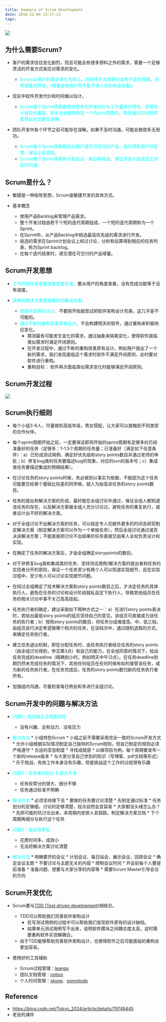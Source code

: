 ```yaml
---
title: Summary of Scrum Development
date: 2018-12-04 13:17:23
tags:
---
```


![](https://songxiaofeng.top/blog/images/scrum.png)

<!-- more -->

<!-- ################################################################################################################################################################################## -->
## 为什么需要Scrum?

* 客户的需求往往变化剧烈，而且可能会有很多预料之外的需求，需要一个足够灵活的开发方式来应对需求的变化。
	* <font color=#00ffff> Scrum以用户的需求进化为核心，将软件开发周期分成若干迭代周期，采用增量式开发。(增量是按用户而不是开发人员的角度去看)。 </font>
	
	
* 现实中软件开发代价和时间难以估计。
	* <font color=#00ffff> Scrum每个Sprint周期都会对任务的开发代价与工作量进行预估，即使估计有较大偏差，损失也会被限制在一个Sprint周期内，而且通过时间的积累预估也会更加准确。 </font>

	
* 团队开发中各个环节之前可能存在误解。如果不及时沟通，可能会做很多无用功。
	* <font color=#00ffff> Scrum每个Sprint周期都会向用户提交可交付的产品，及时得到用户的反馈，保证少走弯路。 </font>
	* <font color=#00ffff> Scrum每个Sprint周期有计划会议，每日有站会，保证开发小组成员之间及时沟通。 </font>

<!-- ################################################################################################################################################################################## -->
## Scrum是什么？

* 敏捷是一种指导思想，Scrum是敏捷开发的具体方式。


* 基本概念
	* 使用产品Backlog来管理产品需求。
	* 整个开发过程由若干个短的迭代周期组成，一个短的迭代周期称为一个Sprint。
	* 在Sprint中，从产品Backlog中挑选最高优先级的需求进行开发。
	* 挑选的需求在Sprint计划会议上经过讨论、分析和估算得到相应的任务列表，称为Sprint backlog。
	* 在每个迭代结束时，递交潜在可交付的产品增量。

<!-- ################################################################################################################################################################################## -->
## Scrum开发思想

* <font color=#00ffff>工作的软件是首要进度度量标准。</font>要从用户的角度来看，没有完成功能等于没有进度。


* <font color=#00ffff>简单的解决方案就是最好的解决方案。</font>
	* <font color=#00ffff>拒绝不成熟的设计。</font>不要刚开始就尝试把软件架构设计完美，这几乎是不可能的。
	* <font color=#00ffff>通过不断的重构改善原有设计。</font>不会构建明天的软件，通过重构来积极响应变化。
		* 猜测最有可能发生变化的需求，通过抽象来隔离变化，使得软件面临类似需求时满足开闭原则。
		* 在开发过程中，通过不断的重构改善原有设计。例如用户提出了一个新的需求，我们发现面临这个需求时软件不满足开闭原则，此时要对软件进行重构。
		* 重构目标： 软件再次面临类似需求变化时能够满足开闭原则。
	

<!-- ################################################################################################################################################################################## -->
## Scrum开发过程
![](https://songxiaofeng.top/blog/images/scrum_flow.png)

<!-- ################################################################################################################################################################################## -->
## Scrum执行细则
* 每个小组3-6人，尽量做到高低年级，男女搭配，让大家可以接触到不同类型的合作伙伴。

* 每个sprint周期开始之前，一定要保证即将开始的sprint周期有足够多的已经准备好的任务（足够多：1-1.5个周期的任务量；已准备好（满足如下任意条件）：a）已形成测试用例、确定好优先级和story points数目并通过老师的审批；b）修复bug类的任务要描述bug的现象，对应的svn的版本号；c）集成类任务要描述集成的预期结果）。

* 在讨论任务的story points时候，务必做到以事实为依据，不能因为这个任务可能要交给某个基础比较差的同学做，就人为抬高该任务的story points数目。

* 任务的提出和解决方案的形成，最好能在全组讨论中通过，保证全组人都知道该任务的存在，以及解决方案被全组人充分讨论过。避免任务的重复执行，或者设计出不好的解决方案。

* 对于全组讨论不出解决方案的任务，可以指定专人花额外更多的时间去研究制定解决方案（制定解决方案可以作为一个单独任务），然后全组讨论通过或否决该解决方案；不能直接把讨论不出结果的任务直接交由某人全权负责设计和实现。

* 在确定了任务的解决方案后，才由全组确定storypoints的数目。

* 对于非修复bug类和集成类的任务，坚持测试用例/解决方案的提出者和任务的实现者分开的原则，保证一个任务至少有两个人可以知道实现细节，且在实现过程中，至少有人可以讨论实现细节问题。

* 在经过全组确定了技术解决方案和story points数目之后，才决定任务的具体执行人，避免在任务的讨论和设计阶段就私自定下执行人，导致其他组员在任务的相关讨论中事不关己高高挂起。

* 任务执行者的确定，建议采取如下两种方式之一：a）在进行story points表决时，若给出最低story points的组员坚持自己的意见，该组员可直接成为该任务的执行者；b）按照story points的数目，将任务分成难度高、中、低三档，由组员自行决定希望做哪个档次的任务，在该档次中，通过随机选取的方式，来确定任务执行者。

* 建立任务退出机制，即在分配任务时，由任务执行者结合任务的story points（由全组讨论得到，参见第3点）和自己的能力，在全组同意的情况下，给出任务完成的deadline（精确到小时，例如明天中午12点）。在任务deadline到期仍然未完成任务的情况下，其他任何组员在任何时候有权利接管该任务，成为新的任务执行者。在任务完成后，任务的story points数归新的任务执行者所有。

* 加强组内沟通，尽量检查每日例会和多进行全组讨论。

<!-- ################################################################################################################################################################################## -->
## Scrum开发中的问题与解决方法

* <font color=#00ffff>问题1：组员缺乏主观能动性</font>
	* 没有兴趣、没有动力、没有压力
* <font color=#00ffff>解决方法</font>
		* 小组特色Scrum
			* 小组之前不需要采用完全一致的Scrum开发方式
			* 允许小组根据实际情况制定自己独特的Scrum规则，但自己制定的规则必须严格遵守
		* 合适的奖惩制度
		* 寻找成就感
			* 以做项目为例，每个周期要发布一个新的release版本
			* 与大家分享自己学到的知识（写博客、pdf文档等形式）
			* 乐于挑战，有些工作本身没有乐趣，但是挑战这个工作的过程很有乐趣


* <font color=#00ffff>问题2：任务难以划分 & 投点不准</font>
	* 任务经常分的很大，细分不够
	* 任务通过标准不明确
* <font color=#00ffff>解决方法</font>
		* 必须坚持做下去
		* 要做的任务要讨论清楚
			* 先制定通过标准
			* 任务划分的足够细，讨论的足够清楚，投点自然会变容易
		* 大家都没头绪怎么办？
			* 先把可能的坑讨论出来，本周期内安排人去探路，制定解决方案文档
			* 下个周期再细分与执行这个任务

	
* <font color=#00ffff>问题3：组会效率低</font>
	* 花费时间多，成效小
	* 无法将解决方案讨论清楚
* <font color=#00ffff>解决方法</font>
		* 明确要开的会议
			* 计划会议、每日站会、展示会议、回顾会议
		* 确定会议主题
			* 不要讨论与主题无关的内容
			* 限制会议时间
		* 开会前每个人要提前准备
			* 准备问题、想要与大家分享的内容等
		* 需要Scrum Master引导会议的方向


<!-- ################################################################################################################################################################################## -->
## Scrum开发优化
* Scrum要与[TDD (Test-driven development)](https://en.wikipedia.org/wiki/Test-driven_development)相结合。
	* TDD可以帮助我们完善软件架构设计
		* 在写测试用例的过程中可以帮助我们发现软件原有的设计缺陷。
		* 如果单元测试用例写不出来，说明软件模块之间耦合度太高，这时需要重构软件实现解耦合。
	* 由于TDD能够帮助完善软件架构设计，也使得软件之后可能面临的重构会更加容易。
		

* 使用好的工具辅助
	* Scrum过程管理：[leango](https://www.leangoo.com)
	* 团队文档管理：[notion](https://www.notion.so)
	* 个人时间管理：[skone](https://time.nowplus.cn)、[pomotodo](https://www.pomotodo.com)

		
<!-- ################################################################################################################################################################################## -->
## Reference
* https://blog.csdn.net/Tokyo_2024/article/details/79749445
* 老张的课件

